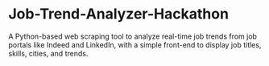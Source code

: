 # Job-Trend-Analyzer-Hackathon
A Python-based web scraping tool to analyze real-time job trends from job portals like Indeed and LinkedIn, with a simple front-end to display job titles, skills, cities, and trends.
